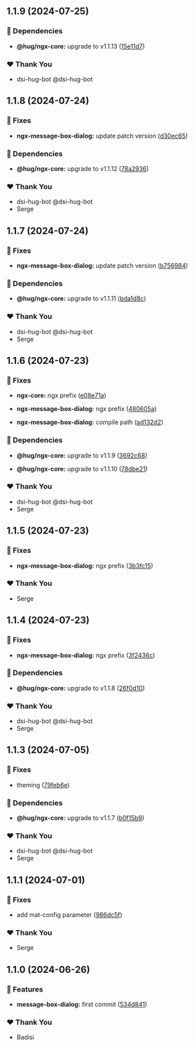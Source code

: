 ## 1.1.9 (2024-07-25)


### 🌱 Dependencies

- **@hug/ngx-core:** upgrade to v1.1.13 ([15e11d7](https://github.com/DSI-HUG/ngx-components/commit/15e11d7))


### ❤️  Thank You

- dsi-hug-bot @dsi-hug-bot

## 1.1.8 (2024-07-24)


### 🐛 Fixes

- **ngx-message-box-dialog:** update patch version ([d30ec65](https://github.com/DSI-HUG/ngx-components/commit/d30ec65))


### 🌱 Dependencies

- **@hug/ngx-core:** upgrade to v1.1.12 ([78a2936](https://github.com/DSI-HUG/ngx-components/commit/78a2936))


### ❤️  Thank You

- dsi-hug-bot @dsi-hug-bot
- Serge

## 1.1.7 (2024-07-24)


### 🐛 Fixes

- **ngx-message-box-dialog:** update patch version ([b756984](https://github.com/DSI-HUG/ngx-components/commit/b756984))


### 🌱 Dependencies

- **@hug/ngx-core:** upgrade to v1.1.11 ([bda1d8c](https://github.com/DSI-HUG/ngx-components/commit/bda1d8c))


### ❤️  Thank You

- dsi-hug-bot @dsi-hug-bot
- Serge

## 1.1.6 (2024-07-23)


### 🐛 Fixes

- **ngx-core:** ngx prefix ([e08e71a](https://github.com/DSI-HUG/ngx-components/commit/e08e71a))

- **ngx-message-box-dialog:** ngx prefix ([480605a](https://github.com/DSI-HUG/ngx-components/commit/480605a))

- **ngx-message-box-dialog:** compile path ([ad132d2](https://github.com/DSI-HUG/ngx-components/commit/ad132d2))


### 🌱 Dependencies

- **@hug/ngx-core:** upgrade to v1.1.9 ([3692c68](https://github.com/DSI-HUG/ngx-components/commit/3692c68))

- **@hug/ngx-core:** upgrade to v1.1.10 ([78dbe21](https://github.com/DSI-HUG/ngx-components/commit/78dbe21))


### ❤️  Thank You

- dsi-hug-bot @dsi-hug-bot
- Serge

## 1.1.5 (2024-07-23)


### 🐛 Fixes

- **ngx-message-box-dialog:** ngx prefix ([3b3fc15](https://github.com/DSI-HUG/ngx-components/commit/3b3fc15))


### ❤️  Thank You

- Serge

## 1.1.4 (2024-07-23)


### 🐛 Fixes

- **ngx-message-box-dialog:** ngx prefix ([3f2436c](https://github.com/DSI-HUG/ngx-components/commit/3f2436c))


### 🌱 Dependencies

- **@hug/ngx-core:** upgrade to v1.1.8 ([26f0d10](https://github.com/DSI-HUG/ngx-components/commit/26f0d10))


### ❤️  Thank You

- dsi-hug-bot @dsi-hug-bot
- Serge

## 1.1.3 (2024-07-05)

### 🐛 Fixes

-   theming ([79feb6e](https://github.com/DSI-HUG/ngx-components/commit/79feb6e))

### 🌱 Dependencies

-   **@hug/ngx-core:** upgrade to v1.1.7 ([b0f15b9](https://github.com/DSI-HUG/ngx-components/commit/b0f15b9))

### ❤️ Thank You

-   dsi-hug-bot @dsi-hug-bot
-   Serge

## 1.1.1 (2024-07-01)

### 🐛 Fixes

-   add mat-config parameter ([986dc5f](https://github.com/DSI-HUG/ngx-components/commit/986dc5f))

### ❤️ Thank You

-   Serge

## 1.1.0 (2024-06-26)

### 🚀 Features

-   **message-box-dialog:** first commit ([534d841](https://github.com/DSI-HUG/ngx-components/commit/534d841))

### ❤️ Thank You

-   Badisi
